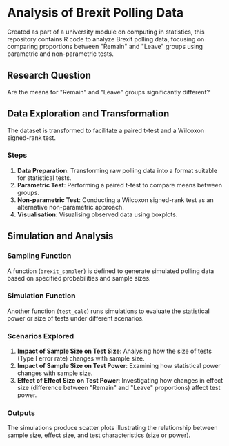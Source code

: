 # Analysis of Brexit Polling Data

Created as part of a university module on computing in statistics, this repository contains R code to analyze Brexit polling data, focusing on comparing proportions between "Remain" and "Leave" groups using parametric and non-parametric tests.

## Research Question
Are the means for "Remain" and "Leave" groups significantly different?

## Data Exploration and Transformation
The dataset is transformed to facilitate a paired t-test and a Wilcoxon signed-rank test.

### Steps
1. **Data Preparation**: Transforming raw polling data into a format suitable for statistical tests.
2. **Parametric Test**: Performing a paired t-test to compare means between groups.
3. **Non-parametric Test**: Conducting a Wilcoxon signed-rank test as an alternative non-parametric approach.
4. **Visualisation**: Visualising observed data using boxplots.

## Simulation and Analysis

### Sampling Function
A function (`brexit_sampler`) is defined to generate simulated polling data based on specified probabilities and sample sizes.

### Simulation Function
Another function (`test_calc`) runs simulations to evaluate the statistical power or size of tests under different scenarios.

### Scenarios Explored
1. **Impact of Sample Size on Test Size**: Analysing how the size of tests (Type I error rate) changes with sample size.
2. **Impact of Sample Size on Test Power**: Examining how statistical power changes with sample size.
3. **Effect of Effect Size on Test Power**: Investigating how changes in effect size (difference between "Remain" and "Leave" proportions) affect test power.

### Outputs
The simulations produce scatter plots illustrating the relationship between sample size, effect size, and test characteristics (size or power).